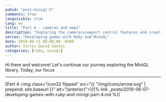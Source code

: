 ```yaml
---
pubid: "post-minigl-5"
comments: true
langvisible: true
lang: en
title: "Part 4 - cameras and maps"
description: "Exploring the camera/viewport control features and creation of maps and grids."
series: "Developing games with Ruby and MiniGL"
date: 2019-06-11 08:08:00 -0300
author: Victor David Santos
categories: [ruby, minigl]
---
```

Hi there and welcome! Let's continue our journey exploring the MiniGL library. Today, our focus

---

<span class="previous-post">[Part 4 <img class="icon32 flipped" src="{{ "/img/icons/arrow.svg" | prepend: site.baseurl }}" alt="(anterior)">]({% link _posts/2019-06-07-developing-games-with-ruby-and-minigl-part-4.md %})</span>
